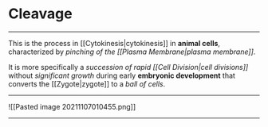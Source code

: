 # Cleavage
---
This is the process in [[Cytokinesis|cytokinesis]] in **animal cells**, characterized by *pinching of the [[Plasma Membrane|plasma membrane]]*.

It is more specifically a *succession of rapid [[Cell Division|cell divisions]]* without *significant growth* during early **embryonic development** that converts the [[Zygote|zygote]] to a *ball of cells*.

---

![[Pasted image 20211107010455.png]]

---